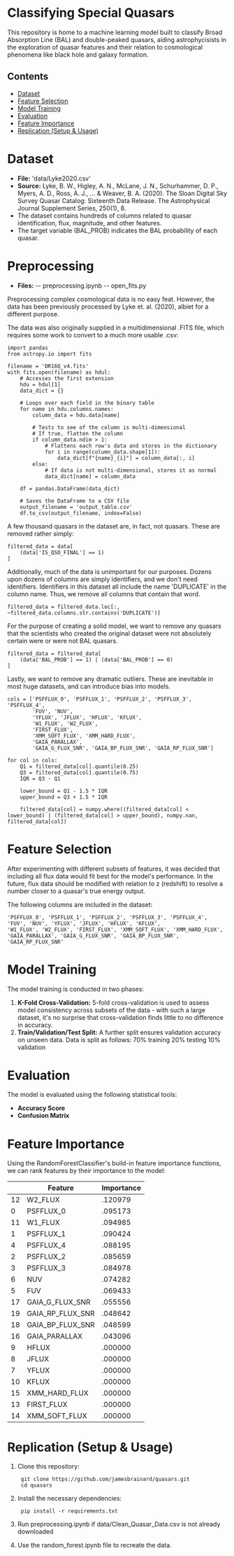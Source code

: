 # Classifying Special Quasars

This repository is home to a machine learning model built to classify Broad Absorption Line (BAL) and double-peaked quasars, aiding astrophycisists in the exploration of quasar features and their relation to cosmological phenomena like black hole and galaxy formation.


## Contents
- [Dataset](#dataset)
- [Feature Selection](#feature-selection)
- [Model Training](#model-training)
- [Evaluation](#evaluation)
- [Feature Importance](#feature-importance)
- [Replication (Setup & Usage)](#replication-setup--usage)


# Dataset
- **File:** 'data/Lyke2020.csv'
- **Source:** Lyke, B. W., Higley, A. N., McLane, J. N., Schurhammer, D. P., Myers, A. D., Ross, A. J., ... & Weaver, B. A. (2020). The Sloan Digital Sky Survey Quasar Catalog: Sixteenth Data Release. The Astrophysical Journal Supplement Series, 250(1), 8.
- The dataset contains hundreds of columns related to quasar identification, flux, magnitude, and other features.
- The target variable (BAL_PROB) indicates the BAL probability of each quasar.


# Preprocessing
- **Files:** 
-- preprocessing.ipynb
-- open_fits.py

Preprocessing complex cosmological data is no easy feat. However, the data has been previously processed by Lyke et. al. (2020), albiet for a different purpose.

The data was also originally supplied in a multidimensional .FITS file, which requires some work to convert to a much more usable .csv:
    
    import pandas
    from astropy.io import fits

    filename = 'DR16Q_v4.fits'
    with fits.open(filename) as hdul:
        # Accesses the first extension
        hdu = hdul[1] 
        data_dict = {}

        # Loops over each field in the binary table
        for name in hdu.columns.names:
            column_data = hdu.data[name]
        
            # Tests to see of the column is multi-dimensional
            # If true, flatten the column
            if column_data.ndim > 1:
                # Flattens each row's data and stores in the dictionary
                for i in range(column_data.shape[1]):
                    data_dict[f"{name}_{i}"] = column_data[:, i]
            else:
                # If data is not multi-dimensional, stores it as normal
                data_dict[name] = column_data

        df = pandas.DataFrame(data_dict)

        # Saves the DataFrame to a CSV file
        output_filename = 'output_table.csv'
        df.to_csv(output_filename, index=False)

A few thousand quasars in the dataset are, in fact, not quasars. These are removed rather simply:

    filtered_data = data[
        (data['IS_QSO_FINAL'] == 1)
    ]

Additionally, much of the data is unimportant for our purposes. Dozens upon dozens of columns are simply identifiers, and we don't need identifiers. Identifiers in this dataset all include the name 'DUPLICATE' in the column name. Thus, we remove all columns that contain that word.

    filtered_data = filtered_data.loc[:, ~filtered_data.columns.str.contains('DUPLICATE')]

For the purpose of creating a solid model, we want to remove any quasars that the scientists who created the original dataset were not absolutely certain were or were not BAL quasars.

    filtered_data = filtered_data[
        (data['BAL_PROB'] == 1) | (data['BAL_PROB'] == 0)
    ]

Lastly, we want to remove any dramatic outliers. These are inevitable in most huge datasets, and can introduce bias into models.

    cols = ['PSFFLUX_0', 'PSFFLUX_1', 'PSFFLUX_2', 'PSFFLUX_3', 'PSFFLUX_4',
            'FUV', 'NUV',
            'YFLUX', 'JFLUX', 'HFLUX', 'KFLUX',
            'W1_FLUX', 'W2_FLUX',
            'FIRST_FLUX',
            'XMM_SOFT_FLUX', 'XMM_HARD_FLUX',
            'GAIA_PARALLAX',
            'GAIA_G_FLUX_SNR', 'GAIA_BP_FLUX_SNR', 'GAIA_RP_FLUX_SNR']

    for col in cols:
        Q1 = filtered_data[col].quantile(0.25)
        Q3 = filtered_data[col].quantile(0.75)
        IQR = Q3 - Q1

        lower_bound = Q1 - 1.5 * IQR
        upper_bound = Q3 + 1.5 * IQR

        filtered_data[col] = numpy.where((filtered_data[col] < lower_bound) | (filtered_data[col] > upper_bound), numpy.nan, filtered_data[col])

# Feature Selection
After experimenting with different subsets of features, it was decided that including all flux data would fit best for the model's performance. In the future, flux data should be modified with relation to z (redshift) to resolve a number closer to a quasar's true energy output.

The following columns are included in the dataset:

    'PSFFLUX_0', 'PSFFLUX_1', 'PSFFLUX_2', 'PSFFLUX_3', 'PSFFLUX_4',
    'FUV', 'NUV', 'YFLUX', 'JFLUX', 'HFLUX', 'KFLUX', 
    'W1_FLUX', 'W2_FLUX', 'FIRST_FLUX', 'XMM_SOFT_FLUX', 'XMM_HARD_FLUX',
    'GAIA_PARALLAX', 'GAIA_G_FLUX_SNR', 'GAIA_BP_FLUX_SNR', 'GAIA_RP_FLUX_SNR'

# Model Training
The model training is conducted in two phases:
1. **K-Fold Cross-Validation:** 5-fold cross-validation is used to assess model consistency across subsets of the data - with such a large dataset, it's no surprise that cross-validation finds little to no difference in accuracy.
2. **Train/Validation/Test Split:** A further split ensures validation accuracy on unseen data. Data is split as follows:
    70% training
    20% testing
    10% validation

# Evaluation
The model is evaluated using the following statistical tools:
- **Accuracy Score**
- **Confusion Matrix**

# Feature Importance
Using the RandomForestClassifier's build-in feature importance functions, we can rank features by their importance to the model:

|          | Feature  | Importance |
|----------|----------|----------|
|     12     | W2_FLUX   | .120979   |
|     0     | PSFFLUX_0   | .095173   |
|     11     | W1_FLUX   | .094985   |
|     1     | PSFFLUX_1   | .090424   |
|     4     | PSFFLUX_4   | .088195   |
|     2     | PSFFLUX_2   | .085659   |
|     3     | PSFFLUX_3   | .084978   |
|     6     | NUV   | .074282   |
|     5     | FUV   | .069433   |
|     17     | GAIA_G_FLUX_SNR   | .055556   |
|     19     | GAIA_RP_FLUX_SNR   | .048642   |
|     18     | GAIA_BP_FLUX_SNR   | .048599   |
|     16     | GAIA_PARALLAX   | .043096   |
|     9     | HFLUX   | .000000   |
|     8     | JFLUX   | .000000   |
|     7     | YFLUX   | .000000   |
|     10     | KFLUX   | .000000   |
|     15     | XMM_HARD_FLUX   | .000000   |
|     13     | FIRST_FLUX   | .000000   |
|     14     | XMM_SOFT_FLUX   | .000000   |

# Replication (Setup & Usage)
1. Clone this repository:

        git clone https://github.com/jamesbrainard/quasars.git
        cd quasars

2. Install the necessary dependencies:

        pip install -r requirements.txt

3. Run preprocessing.ipynb if data/Clean_Quasar_Data.csv is not already downloaded

4. Use the random_forest.ipynb file to recreate the data.